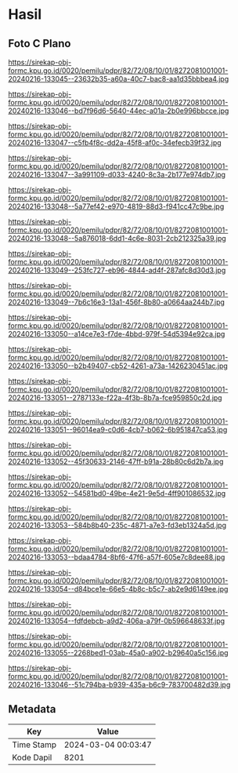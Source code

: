 # Hasil

## Foto C Plano

https://sirekap-obj-formc.kpu.go.id/0020/pemilu/pdpr/82/72/08/10/01/8272081001001-20240216-133045--23632b35-a60a-40c7-bac8-aa1d35bbbea4.jpg

https://sirekap-obj-formc.kpu.go.id/0020/pemilu/pdpr/82/72/08/10/01/8272081001001-20240216-133046--bd7f96d6-5640-44ec-a01a-2b0e996bbcce.jpg

https://sirekap-obj-formc.kpu.go.id/0020/pemilu/pdpr/82/72/08/10/01/8272081001001-20240216-133047--c5fb4f8c-dd2a-45f8-af0c-34efecb39f32.jpg

https://sirekap-obj-formc.kpu.go.id/0020/pemilu/pdpr/82/72/08/10/01/8272081001001-20240216-133047--3a991109-d033-4240-8c3a-2b177e974db7.jpg

https://sirekap-obj-formc.kpu.go.id/0020/pemilu/pdpr/82/72/08/10/01/8272081001001-20240216-133048--5a77ef42-e970-4819-88d3-f941cc47c9be.jpg

https://sirekap-obj-formc.kpu.go.id/0020/pemilu/pdpr/82/72/08/10/01/8272081001001-20240216-133048--5a876018-6dd1-4c6e-8031-2cb212325a39.jpg

https://sirekap-obj-formc.kpu.go.id/0020/pemilu/pdpr/82/72/08/10/01/8272081001001-20240216-133049--253fc727-eb96-4844-ad4f-287afc8d30d3.jpg

https://sirekap-obj-formc.kpu.go.id/0020/pemilu/pdpr/82/72/08/10/01/8272081001001-20240216-133049--7b6c16e3-13a1-456f-8b80-a0664aa244b7.jpg

https://sirekap-obj-formc.kpu.go.id/0020/pemilu/pdpr/82/72/08/10/01/8272081001001-20240216-133050--a14ce7e3-f7de-4bbd-979f-54d5394e92ca.jpg

https://sirekap-obj-formc.kpu.go.id/0020/pemilu/pdpr/82/72/08/10/01/8272081001001-20240216-133050--b2b49407-cb52-4261-a73a-1426230451ac.jpg

https://sirekap-obj-formc.kpu.go.id/0020/pemilu/pdpr/82/72/08/10/01/8272081001001-20240216-133051--2787133e-f22a-4f3b-8b7a-fce959850c2d.jpg

https://sirekap-obj-formc.kpu.go.id/0020/pemilu/pdpr/82/72/08/10/01/8272081001001-20240216-133051--96014ea9-c0d6-4cb7-b062-6b951847ca53.jpg

https://sirekap-obj-formc.kpu.go.id/0020/pemilu/pdpr/82/72/08/10/01/8272081001001-20240216-133052--45f30633-2146-47ff-b91a-28b80c6d2b7a.jpg

https://sirekap-obj-formc.kpu.go.id/0020/pemilu/pdpr/82/72/08/10/01/8272081001001-20240216-133052--54581bd0-49be-4e21-9e5d-4ff901086532.jpg

https://sirekap-obj-formc.kpu.go.id/0020/pemilu/pdpr/82/72/08/10/01/8272081001001-20240216-133053--584b8b40-235c-4871-a7e3-fd3eb1324a5d.jpg

https://sirekap-obj-formc.kpu.go.id/0020/pemilu/pdpr/82/72/08/10/01/8272081001001-20240216-133053--bdaa4784-8bf6-47f6-a57f-605e7c8dee88.jpg

https://sirekap-obj-formc.kpu.go.id/0020/pemilu/pdpr/82/72/08/10/01/8272081001001-20240216-133054--d84bce1e-66e5-4b8c-b5c7-ab2e9d6149ee.jpg

https://sirekap-obj-formc.kpu.go.id/0020/pemilu/pdpr/82/72/08/10/01/8272081001001-20240216-133054--fdfdebcb-a9d2-406a-a79f-0b596648633f.jpg

https://sirekap-obj-formc.kpu.go.id/0020/pemilu/pdpr/82/72/08/10/01/8272081001001-20240216-133055--2268bed1-03ab-45a0-a902-b29640a5c156.jpg

https://sirekap-obj-formc.kpu.go.id/0020/pemilu/pdpr/82/72/08/10/01/8272081001001-20240216-133046--51c794ba-b939-435a-b6c9-783700482d39.jpg


## Metadata

| Key        | Value               |
| ---------- | ------------------- |
| Time Stamp | 2024-03-04 00:03:47 |
| Kode Dapil | 8201                |



